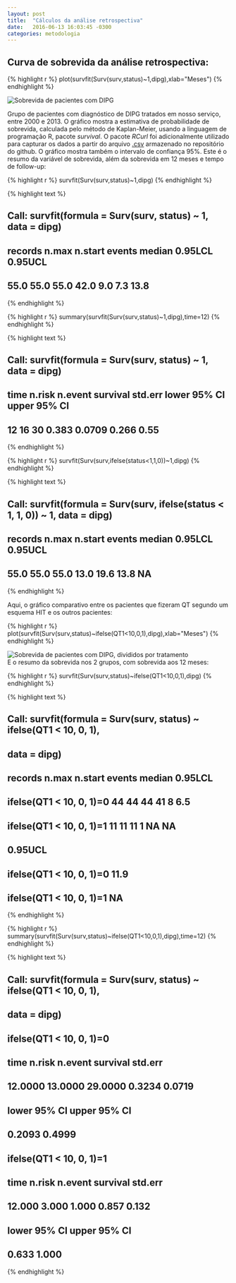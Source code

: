 ```yaml
---
layout: post
title:  "Cálculos da análise retrospectiva"
date:   2016-06-13 16:03:45 -0300
categories: metodologia
---
```


## Curva de sobrevida da análise retrospectiva:




{% highlight r %}
plot(survfit(Surv(surv,status)~1,dipg),xlab="Meses")
{% endhighlight %}

![Sobrevida de pacientes com DIPG](https://github.com/fhcflx/valkyrie/blob/gh-pages/figure/source/2016-06-13-C%C3%A1lculos-da-an%C3%A1lise-retrospectiva/Sobrevida-1.png?raw=True)

Grupo de pacientes com diagnóstico de DIPG tratados em nosso serviço, entre 2000 e 2013. O gráfico mostra a estimativa de probabilidade de sobrevida, calculada pelo método de Kaplan-Meier, usando a linguagem de programação R, pacote *survival*. O pacote *RCurl* foi adicionalmente utilizado para capturar os dados a partir do arquivo [.csv](https://github.com/fhcflx/valkyrie/blob/gh-pages/assets/stat/dipg.csv) armazenado no repositório do github. O gráfico mostra também o intervalo de confiança 95%.
Este é o resumo da variável de sobrevida, além da sobrevida em 12 meses e tempo de follow-up:


{% highlight r %}
survfit(Surv(surv,status)~1,dipg)
{% endhighlight %}



{% highlight text %}
## Call: survfit(formula = Surv(surv, status) ~ 1, data = dipg)
##
## records   n.max n.start  events  median 0.95LCL 0.95UCL
##    55.0    55.0    55.0    42.0     9.0     7.3    13.8
{% endhighlight %}

{% highlight r %}
summary(survfit(Surv(surv,status)~1,dipg),time=12)
{% endhighlight %}



{% highlight text %}
## Call: survfit(formula = Surv(surv, status) ~ 1, data = dipg)
##
##  time n.risk n.event survival std.err lower 95% CI upper 95% CI
##    12     16      30    0.383  0.0709        0.266         0.55
{% endhighlight %}

{% highlight r %}
survfit(Surv(surv,ifelse(status<1,1,0))~1,dipg)
{% endhighlight %}



{% highlight text %}
## Call: survfit(formula = Surv(surv, ifelse(status < 1, 1, 0)) ~ 1, data = dipg)
##
## records   n.max n.start  events  median 0.95LCL 0.95UCL
##    55.0    55.0    55.0    13.0    19.6    13.8      NA
{% endhighlight %}

Aqui, o gráfico comparativo entre os pacientes que fizeram QT segundo um esquema HIT e os outros pacientes:


{% highlight r %}
plot(survfit(Surv(surv,status)~ifelse(QT1<10,0,1),dipg),xlab="Meses")
{% endhighlight %}

![Sobrevida de pacientes com DIPG, divididos por tratamento](https://github.com/fhcflx/valkyrie/blob/gh-pages/figure/source/2016-06-13-C%C3%A1lculos-da-an%C3%A1lise-retrospectiva/Sobrevida2-1.png?raw=True)  
E o resumo da sobrevida nos 2 grupos, com sobrevida aos 12 meses:

{% highlight r %}
survfit(Surv(surv,status)~ifelse(QT1<10,0,1),dipg)
{% endhighlight %}



{% highlight text %}
## Call: survfit(formula = Surv(surv, status) ~ ifelse(QT1 < 10, 0, 1),
##     data = dipg)
##
##                          records n.max n.start events median 0.95LCL
## ifelse(QT1 < 10, 0, 1)=0      44    44      44     41      8     6.5
## ifelse(QT1 < 10, 0, 1)=1      11    11      11      1     NA      NA
##                          0.95UCL
## ifelse(QT1 < 10, 0, 1)=0    11.9
## ifelse(QT1 < 10, 0, 1)=1      NA
{% endhighlight %}

{% highlight r %}
summary(survfit(Surv(surv,status)~ifelse(QT1<10,0,1),dipg),time=12)
{% endhighlight %}



{% highlight text %}
## Call: survfit(formula = Surv(surv, status) ~ ifelse(QT1 < 10, 0, 1),
##     data = dipg)
##
##                 ifelse(QT1 < 10, 0, 1)=0
##         time       n.risk      n.event     survival      std.err
##      12.0000      13.0000      29.0000       0.3234       0.0719
## lower 95% CI upper 95% CI
##       0.2093       0.4999
##
##                 ifelse(QT1 < 10, 0, 1)=1
##         time       n.risk      n.event     survival      std.err
##       12.000        3.000        1.000        0.857        0.132
## lower 95% CI upper 95% CI
##        0.633        1.000
{% endhighlight %}
